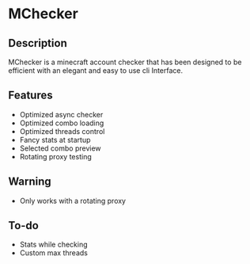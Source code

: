 # MChecker

## Description
MChecker is a minecraft account checker that has been designed to be efficient with an elegant and easy to use cli Interface.

## Features
- Optimized async checker
- Optimized combo loading
- Optimized threads control
- Fancy stats at startup
- Selected combo preview
- Rotating proxy testing

## Warning
- Only works with a rotating proxy

## To-do
- Stats while checking
- Custom max threads
